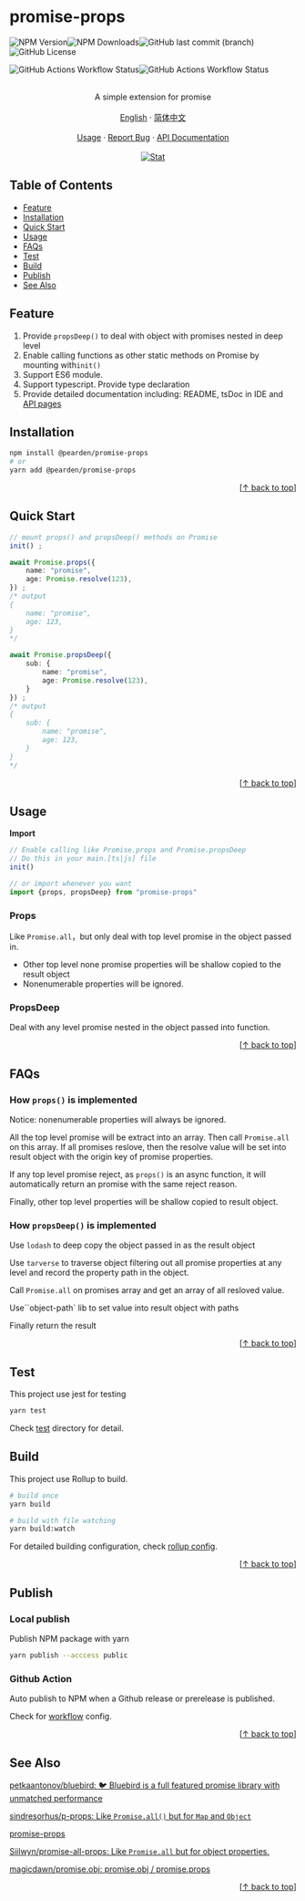 # promise-props

<img alt="NPM Version" src="https://img.shields.io/npm/v/%40pearden%2Fpromise-props?logo=npm"/><img alt="NPM Downloads" src="https://img.shields.io/npm/dt/%40pearden%2fpromise-props?label=total%20downloads">![GitHub last commit (branch)](https://img.shields.io/github/last-commit/peachest/promise-props/main)<img alt="GitHub License" src="https://img.shields.io/github/license/peachest/promise-props"/>

<img alt="GitHub Actions Workflow Status" src="https://img.shields.io/github/actions/workflow/status/peachest/promise-props/npm-publish.yml?label=npm-publish%20Action"><img alt="GitHub Actions Workflow Status" src="https://img.shields.io/github/actions/workflow/status/peachest/promise-props/github-pages.yml?label=api-pages-deploy%20Action">

<p align="center">
    <br />
A simple extension for promise
    <br />
    <br />
    <a href="README.md">English</a>
    ·
    <a href="README_zh.md">简体中文</a>
    <br />
    <br />
    <a href="#Usage">Usage</a>
    ·
    <a href="https://github.com/peachest/promise-props/issues">Report Bug</a>
    ·
    <a href="https://peachest.github.io/promise-props/">API Documentation</a>
    <br />
    <br />
    <a href="https://stats.deeptrain.net/">
        <img src="https://stats.deeptrain.net/repo/peachest/promise-props" alt="Stat"/>
    </a>
</p>


## Table of Contents

* [Feature](#Feature)
* [Installation](#Installation)
* [Quick Start](#quick-start)
* [Usage](#Usage)
* [FAQs](#FAQs)
* [Test](#Test)
* [Build](#build)
* [Publish](#publish)
* [See Also](#see-also)



## Feature

1. Provide `propsDeep()` to deal with object with promises nested in deep level
2. Enable calling functions as other static methods on Promise by mounting with`init()`
3. Support ES6 module.
4. Support typescript. Provide type declaration
5. Provide detailed documentation including: README, tsDoc in IDE and [API pages](https://peachest.github.io/promise-props/)



## Installation

```sh
npm install @pearden/promise-props
# or
yarn add @pearden/promise-props
```

<p align="right">[<a href="#Table of contents">↑ back to top</a>]</p>

## Quick Start

```typescript
// mount props() and propsDeep() methods on Promise
init() ;

await Promise.props({
    name: "promise",
    age: Promise.resolve(123),
}) ;
/* output
{
	name: "promise",
	age: 123,
}
*/

await Promise.propsDeep({
    sub: {
        name: "promise",
        age: Promise.resolve(123),
    }
}) ;
/* output
{
	sub: {
        name: "promise",
        age: 123,
    }
}
*/
```

<p align="right">[<a href="#Table of contents">↑ back to top</a>]</p>

## Usage

**Import**

```typescript
// Enable calling like Promise.props and Promise.propsDeep
// Do this in your main.[ts|js] file
init()

// or import whenever you want
import {props, propsDeep} from "promise-props"
```



### Props

Like `Promise.all`，but only deal with top level promise in the object passed in.

* Other top level none promise properties will be shallow copied to the result object
* Nonenumerable properties will be ignored.



### PropsDeep

Deal with any level promise nested in the object passed into function.

<p align="right">[<a href="#Table of contents">↑ back to top</a>]</p>

## FAQs

### How `props()` is implemented

Notice: nonenumerable properties will always be ignored.

All the top level promise will be extract into an array. Then call `Promise.all` on this array. If all promises reslove, then the resolve value will be set into result object with the origin key of promise properties.

If any top level promise reject, as `props()` is an async function, it will automatically return an promise with the same reject reason.

Finally, other top level properties will be shallow copied to result object.



### How `propsDeep()` is implemented

Use `lodash` to deep copy the object passed in as the result object

Use `tarverse` to traverse object filtering out all promise properties at any level and record the property path in the object.

Call `Promise.all` on promises array and get an array of all resloved value.

Use``object-path` lib to set value into result object with paths

Finally return the result

<p align="right">[<a href="#Table of contents">↑ back to top</a>]</p>

## Test

This project use jest for testing

```sh
yarn test
```

Check [test](./test) directory for detail.



## Build

This project use Rollup to build.

```sh
# build once
yarn build

# build with file watching
yarn build:watch
```



For detailed building configuration, check [rollup config](./rollup.config.mjs).

<p align="right">[<a href="#Table of contents">↑ back to top</a>]</p>

## Publish

### Local publish

Publish NPM package with yarn

```sh
yarn publish --acccess public
```



### Github Action

Auto publish to NPM when a Github release or prerelease is published.

Check for [workflow](./.github/workflows/npm-publish.yml) config.

<p align="right">[<a href="#Table of contents">↑ back to top</a>]</p>

## See Also

[petkaantonov/bluebird: :bird: Bluebird is a full featured promise library with unmatched performance](https://github.com/petkaantonov/bluebird)

[sindresorhus/p-props: Like `Promise.all()` but for `Map` and `Object`](https://github.com/sindresorhus/p-props)

[promise-props](https://www.npmjs.com/package/promise-props)

[Siilwyn/promise-all-props: Like `Promise.all` but for object properties.](https://github.com/Siilwyn/promise-all-props)

[magicdawn/promise.obj: promise.obj / promise.props](https://github.com/magicdawn/promise.obj)

<p align="right">[<a href="#Table of contents">↑ back to top</a>]</p>
